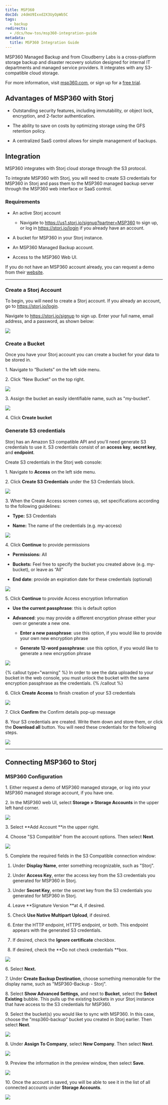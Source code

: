 ```yaml
---
title: MSP360
docId: z4dmU9Ixxd2X3UyOpWb5C
tags:
  - backup
redirects:
  - /dcs/how-tos/msp360-integration-guide
metadata:
  title: MSP360 Integration Guide
---
```


MSP360 Managed Backup and from Cloudberry Labs is a cross-platform storage backup and disaster recovery solution designed for internal IT departments and managed service providers. It integrates with any S3-compatible cloud storage.

For more information, visit [msp360.com](), or sign up for a [free trial](https://www.msp360.com/managed-backup/).

## Advantages of MSP360 with Storj 

- Outstanding security features, including immutability, or object lock, encryption, and 2-factor authentication.

- The ability to save on costs by optimizing storage using the GFS retention policy.

- A centralized SaaS control allows for simple management of backups.

## Integration

MSP360 integrates with Storj cloud storage through the S3 protocol.&#x20;

To integrate MSP360 with Storj, you will need to create S3 credentials for MSP360 in Storj and pass them to the MSP360 managed backup server through the MSP360 web interface or SaaS control.

### Requirements

- An active Storj account

  - Navigate to <https://us1.storj.io/signup?partner=MSP360> to sign up, or log in <https://storj.io/login> if you already have an account.

- A bucket for MSP360 in your Storj instance.

- An MSP360 Managed Backup account.

- Access to the MSP360 Web UI.

If you do not have an MSP360 account already, you can request a demo from their [website](https://www.msp360.com/managed-backup/).

---

### Create a Storj Account

To begin, you will need to create a Storj account. If you already an account, go to <https://storj.io/login>.

Navigate to <https://storj.io/signup> to sign up. Enter your full name, email address, and a password, as shown below:

![](https://link.storjshare.io/raw/jua7rls6hkx5556qfcmhrqed2tfa/docs/images/x1VMINrRdadrVk5vLXIBT_capture.PNG)

### Create a Bucket 

Once you have your Storj account you can create a bucket for your data to be stored in.

1\. Navigate to “Buckets” on the left side menu.

2\. Click “New Bucket” on the top right.

![](https://link.storjshare.io/raw/jua7rls6hkx5556qfcmhrqed2tfa/docs/images/jbnQ38ynnrWl0jnO_j-E5_comet-backup-storj-2.png)

3\. Assign the bucket an easily identifiable name, such as "my-bucket".

![](https://link.storjshare.io/raw/jua7rls6hkx5556qfcmhrqed2tfa/docs/images/K65vHcrJtRq4S87jICtYx_screenshot-2023-03-09-at-110429-am.png)

4\. Click **Create bucket**

### Generate S3 credentials

Storj has an Amazon S3 compatible API and you'll need generate S3 credentials to use it. S3 credentials consist of an **access key**, **secret key**, and **endpoint**.

Create S3 credentials in the Storj web console:

1\. Navigate to **Access** on the left side menu.

2\. Click **Create S3 Credentials** under the S3 Credentials block.

![](https://link.storjshare.io/raw/jua7rls6hkx5556qfcmhrqed2tfa/docs/images/EZyAl8Wux2GOlyPd70HnI_screenshot-2023-03-09-at-110900-am.png)

3\. When the Create Access screen comes up, set specifications according to the following guidelines:

- **Type:** S3 Credentials

- **Name:** The name of the credentials (e.g. my-access)

![](https://link.storjshare.io/raw/jua7rls6hkx5556qfcmhrqed2tfa/docs/images/Cv1Lirp-3-OueRk-YAR8u_image.png)

4\. Click **Continue** to provide permissions

- **Permissions:** All

- **Buckets:** Feel free to specify the bucket you created above (e.g. my-bucket), or leave as “All”

- **End date**: provide an expiration date for these credentials (optional)

![](https://link.storjshare.io/raw/jua7rls6hkx5556qfcmhrqed2tfa/docs/images/gQ8jBHtvd5sFZFuAqth_h_image.png)

5\. Click **Continue** to provide Access encryption Information

- **Use the current passphrase**: this is default option

- **Advanced**: you may provide a different encryption phrase either your own or generate a new one.

  - **Enter a new passphrase**: use this option, if you would like to provide your own new encryption phrase

  - **Generate 12-word passphrase**: use this option, if you would like to generate a new encryption phrase

![](https://link.storjshare.io/raw/jua7rls6hkx5556qfcmhrqed2tfa/docs/images/Uxn8zBqXQVmQvsswV3pJ2_image.png)

{% callout type="warning"  %}
In order to see the data uploaded to your bucket in the web console, you must unlock the bucket with the same encryption passphrase as the credentials.
{% /callout %}

6\. Click **Create Access** to finish creation of your S3 credentials

![](https://link.storjshare.io/raw/jua7rls6hkx5556qfcmhrqed2tfa/docs/images/zk2JE9Z6f3vk_R2cjpdqc_image.png)

7\. Click **Confirm** the Confirm details pop-up message

8\. Your S3 credentials are created. Write them down and store them, or click the **Download all** button. You will need these credentials for the following steps.

![](https://link.storjshare.io/raw/jua7rls6hkx5556qfcmhrqed2tfa/docs/images/xH5tgzVKXn-uK2hVfSo8e_image.png)

---

## Connecting MSP360 to Storj

### MSP360 Configuration

1\. Either request a demo of MSP360 managed storage, or log into your MSP360 managed storage account, if you have one.

2\. In the MSP360 web UI, select **Storage > Storage Accounts** in the upper left hand corner.

![](https://link.storjshare.io/raw/jua7rls6hkx5556qfcmhrqed2tfa/docs/images/Dm7rMhpnZUnKLuwuEYeTo_image.png)

3\. Select **Add Account **in the upper right.

4\. Choose "S3 Compatible" from the account options. Then select **Next**.

![](https://link.storjshare.io/raw/jua7rls6hkx5556qfcmhrqed2tfa/docs/images/4xr0yOvraam1-sCM8v0Dp_image.png)

5\. Complete the required fields in the S3 Compatible connection window:

1.  Under **Display Name**, enter something recognizable, such as "Storj".

2.  Under **Access Key**, enter the access key from the S3 credentials you generated for MSP360 in Storj.

3.  Under **Secret Key**, enter the secret key from the S3 credentials you generated for MSP360 in Storj.

4.  Leave **Signature Version **at 4, if desired.

5.  Check **Use Native Multipart Upload**, if desired.

6.  Enter the HTTP endpoint, HTTPS endpoint, or both. This endpoint appears with the generated S3 credentials.

7.  If desired, check the **Ignore certificate** checkbox.

8.  If desired, check the **Do not check credentials **box.

![](https://link.storjshare.io/raw/jua7rls6hkx5556qfcmhrqed2tfa/docs/images/D1BDJtWFNk4hXu9JTz-pD_image.png)

6\. Select **Next.**

7\. Under **Create Backup Destination**, choose something memorable for the display name, such as "MSP360-Backup - Storj".

8\. Select **Show Advanced Settings**, and next to **Bucket**, select the **Select Existing** bubble. This pulls up the existing buckets in your Storj instance that have access to the S3 credentials for MSP360.&#x20;

9\. Select the bucket(s) you would like to sync with MSP360. In this case, choose the "msp360-backup" bucket you created in Storj earlier. Then select **Next**.

![](https://link.storjshare.io/raw/jua7rls6hkx5556qfcmhrqed2tfa/docs/images/odKIAmD9QuSWSW3zhzDOH_image.png)

8\. Under **Assign To Company**, select **New Company**. Then select **Next**.

![](https://link.storjshare.io/raw/jua7rls6hkx5556qfcmhrqed2tfa/docs/images/VCOjTTtbBKtTzZ5e1sYyJ_image.png)

9\. Preview the information in the preview window, then select **Save**.

![](https://link.storjshare.io/raw/jua7rls6hkx5556qfcmhrqed2tfa/docs/images/xhDhK10Al5YGpX_41WDNj_image.png)

10\. Once the account is saved, you will be able to see it in the list of all connected accounts under **Storage Accounts**.

![](https://link.storjshare.io/raw/jua7rls6hkx5556qfcmhrqed2tfa/docs/images/7mKOWJXq4MTNlXKPEgcyW_image.png)

##
